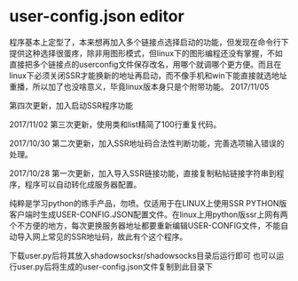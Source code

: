 user-config.json editor
===========

程序基本上定型了，本来想再加入多个链接点选择启动的功能，但发现在命令行下提供这种选择很蛋疼，除非用图形模式，但linux下的图形编程还没有掌握，不如直接把多个链接点的userconfig文件保存改名，用哪个就调哪个更方便。而且在linux下必须关闭SSR才能换新的地址再启动，而不像手机和win下能直接就选地址重播，所以加了也没啥意义，毕竟linux版本身只是个附带功能。
2017/11/05

第四次更新，加入启动SSR程序功能

2017/11/02
第三次更新，使用类和list精简了100行重复代码。

2017/10/30
第二次更新，加入SSR地址码合法性判断功能，完善选项输入错误的处理。

2017/10/28
第一次更新，加入导入SSR链接功能，直接复制粘帖链接字符串到程序，程序可以自动转化成服务器配置。

纯粹是学习python的练手产品，勿喷。仅适用于在LINUX上使用SSR PYTHON版客户端时生成USER-CONFIG.JSON配置文件。在linux上用python版ssr上网有两个不方便的地方，每次更换服务器地址都要重新编辑USER-CONFIG文件，不能自动导入网上常见的SSR地址码，故此有个这个程序。

下载user.py后将其放入shadowsocksr/shadowsocks目录后运行即可
也可以运行user.py后将生成的user-config.json文件复制到此目录下
